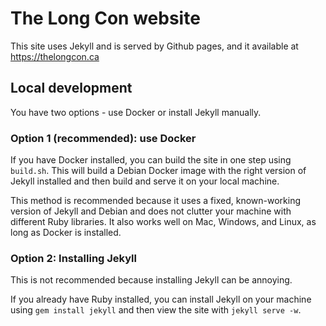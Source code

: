 The Long Con website
====================

This site uses Jekyll and is served by Github pages, and it available at https://thelongcon.ca


Local development
-----------------

You have two options - use Docker or install Jekyll manually.

### Option 1 (recommended): use Docker

If you have Docker installed, you can build the site in one step using `build.sh`. This will build
a Debian Docker image with the right version of Jekyll installed and then build and serve it on your
local machine.

This method is recommended because it uses a fixed, known-working version of Jekyll and Debian and
does not clutter your machine with different Ruby libraries. It also works well on Mac, Windows, and
Linux, as long as Docker is installed.

### Option 2: Installing Jekyll

This is not recommended because installing Jekyll can be annoying.

If you already have Ruby installed, you can install Jekyll on your machine using `gem install jekyll`
and then view the site with `jekyll serve -w`.


